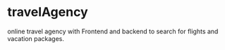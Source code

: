 # travelAgency
online travel agency with Frontend and backend to search for flights and vacation packages.

